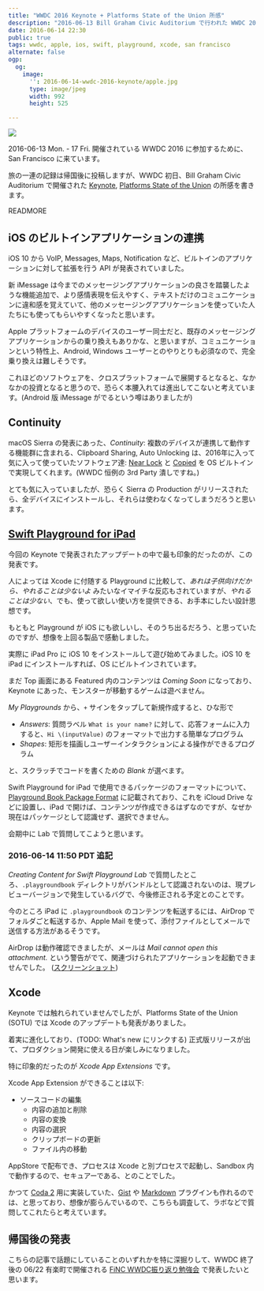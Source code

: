 ```yaml
---
title: "WWDC 2016 Keynote + Platforms State of the Union 所感"
description: "2016-06-13 Bill Graham Civic Auditorium で行われた WWDC 2016 Keynote, Platforms State of the Union の所感"
date: 2016-06-14 22:30
public: true
tags: wwdc, apple, ios, swift, playground, xcode, san francisco
alternate: false
ogp:
  og:
    image:
      '': 2016-06-14-wwdc-2016-keynote/apple.jpg
      type: image/jpeg
      width: 992
      height: 525

---
```


![](2016-06-14-wwdc-2016-keynote/apple.jpg)

2016-06-13 Mon. - 17 Fri. 開催されている WWDC 2016 に参加するために、San Francisco に来ています。

旅の一連の記録は帰国後に投稿しますが、WWDC 初日、Bill Graham Civic Auditorium で開催された [Keynote], [Platforms State of the Union] の所感を書きます。

READMORE

## iOS のビルトインアプリケーションの連携

iOS 10 から VoIP, Messages, Maps, Notification など、ビルトインのアプリケーションに対して拡張を行う API が発表されていました。

新 iMessage は今までのメッセージングアプリケーションの良さを踏襲したような機能追加で、より感情表現を伝えやすく、テキストだけのコミュニケーションに違和感を覚えていて、他のメッセージングアプリケーションを使っていた人たちにも使ってもらいやすくなったと思います。

Apple プラットフォームのデバイスのユーザー同士だと、既存のメッセージングアプリケーションからの乗り換えもありかな、と思いますが、コミュニケーションという特性上、Android, Windows ユーザーとのやりとりも必須なので、完全乗り換えは難しそうです。

これほどのソフトウェアを、クロスプラットフォームで展開するとなると、なかなかの投資となると思うので、恐らく本腰入れては進出してこないと考えています。(Android 版 iMessage がでるという噂はありましたが)

## Continuity

macOS Sierra の発表にあった、_Continuity_: 複数のデバイスが連携して動作する機能群に含まれる、Clipboard Sharing, Auto Unlocking は、2016年に入って気に入って使っていたソフトウェア達: [Near Lock] と [Copied] を OS ビルトインで実現してくれます。(WWDC 恒例の 3rd Party 潰しですね。)

とても気に入っていましたが、恐らく Sierra の Production がリリースされたら、全デバイスにインストールし、それらは使わなくなってしまうだろうと思います。

[Near Lock]: http://nearlock.me/
[Copied]: http://copiedapp.com/

## [Swift Playground for iPad]

今回の Keynote で発表されたアップデートの中で最も印象的だったのが、この発表です。

人によっては Xcode に付随する Playground に比較して、_あれは子供向けだから、やれることは少ないよ_ みたいなイマイチな反応もされていますが、_やれることは少ない_、でも、使って欲しい使い方を提供できる、お手本にしたい設計思想です。

もともと Playground が iOS にも欲しいし、そのうち出るだろう、と思っていたのですが、想像を上回る製品で感動しました。

実際に iPad Pro に iOS 10 をインストールして遊び始めてみました。iOS 10 を iPad にインストールすれば、OS にビルトインされています。

まだ Top 画面にある Featured 内のコンテンツは _Coming Soon_ になっており、Keynote にあった、モンスターが移動するゲームは遊べません。

_My Playgrounds_ から、`+` サインをタップして新規作成すると、ひな形で

- _Answers_: 質問ラベル `What is your name?` に対して、応答フォームに入力すると、`Hi \(inputValue)` のフォーマットで出力する簡単なプログラム
- _Shapes_: 矩形を描画しユーザーインタラクションによる操作ができるプログラム

と、スクラッチでコードを書くための _Blank_ が選べます。

Swift Playground for iPad で使用できるパッケージのフォーマットについて、[Playground Book Package Format] に記載されており、これを iCloud Drive などに設置し、iPad で開けば、コンテンツが作成できるはずなのですが、なぜか現在はパッケージとして認識せず、選択できません。

会期中に Lab で質問してこようと思います。

### 2016-06-14 11:50 PDT 追記

_Creating Content for Swift Playground Lab_ で質問したところ、`.playgroundbook` ディレクトリがバンドルとして認識されないのは、現プレビューバージョンで発生しているバグで、今後修正される予定とのことです。

今のところ iPad に `.playgroundbook` のコンテンツを転送するには、AirDrop でフォルダごと転送するか、Apple Mail を使って、添付ファイルとしてメールで送信する方法があるそうです。

AirDrop は動作確認できましたが、メールは _Mail cannot open this attachment._ という警告がでて、関連づけられたアプリケーションを起動できませんでした。 ([スクリーンショット](/images/2016-06-14-wwdc-2016-keynote/ipad-mail.png))


## Xcode

Keynote では触れられていませんでしたが、Platforms State of the Union (SOTU) では Xcode のアップデートも発表がありました。

着実に進化しており、(TODO: What's new にリンクする) 正式版リリースが出て、プロダクション開発に使える日が楽しみになりました。

特に印象的だったのが _Xcode App Extensions_ です。

Xcode App Extension ができることは以下:

- ソースコードの編集
  - 内容の追加と削除
  - 内容の変換
  - 内容の選択
  - クリップボードの更新
  - ファイル内の移動

AppStore で配布でき、プロセスは Xcode と別プロセスで起動し、Sandbox 内で動作するので、セキュアーである、とのことでした。

かつて [Coda 2] 用に実装していた、[Gist] や [Markdown] プラグインも作れるのでは、と思っており、想像が膨らんでいるので、こちらも調査して、ラボなどで質問してこれたらと考えています。

## 帰国後の発表

こちらの記事で話題にしていることのいずれかを特に深掘りして、WWDC 終了後の 06/22 有楽町で開催される [FiNC WWDC振り返り勉強会] で発表したいと思います。

[Playground Book Package Format]: https://developer.apple.com/library/prerelease/content/documentation/Xcode/Conceptual/swift_playgrounds_doc_format/index.html#//apple_ref/doc/uid/TP40017343
[Starter.playgroundbook]: https://developer.apple.com/sample-code/swift/downloads/Playgrounds-Starter-Book.zip
[Keynote]: http://www.apple.com/apple-events/june-2016/
[Platforms State of the Union]: https://developer.apple.com/videos/play/wwdc2016/102/
[Swift Playground for iPad]: https://developer.apple.com/swift/playgrounds/
[FiNC WWDC振り返り勉強会]: http://finc-swift.connpass.com/event/34010/
[Coda 2]: https://panic.com/jp/coda/
[Gist]: https://github.com/ngs/gist-codaplugin
[Markdown]: https://github.com/ngs/markdown-codaplugin
